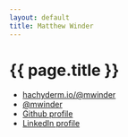 ```yaml
---
layout: default
title: Matthew Winder
---
```

# {{ page.title }}

* [hachyderm.io/@mwinder](https://hachyderm.io/@mwinder)
* [@mwinder](https://twitter.com/mwinder)
* [Github profile](https://github.com/mwinder)
* [LinkedIn profile](https://www.linkedin.com/in/matthewwinder)